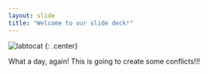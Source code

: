 ```yaml
---
layout: slide
title: "Welcome to our slide deck!"
---
```


![labtocat](https://octodex.github.com/images/labtocat.png)
{: .center}

What a day, again!
This is going to create some conflicts!!!